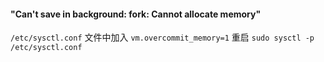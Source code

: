 #### "Can't save in background: fork: Cannot allocate memory"
`/etc/sysctl.conf` 文件中加入
`vm.overcommit_memory=1`
重启 `sudo sysctl -p /etc/sysctl.conf`


